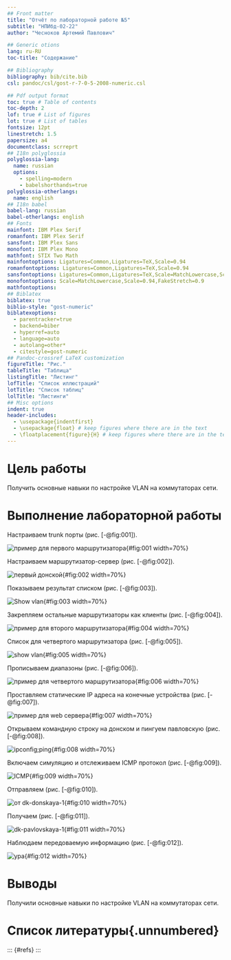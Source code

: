 ```yaml
---
## Front matter
title: "Отчёт по лабораторной работе №5"
subtitle: "НПИбд-02-22"
author: "Чесноков Артемий Павлович"

## Generic otions
lang: ru-RU
toc-title: "Содержание"

## Bibliography
bibliography: bib/cite.bib
csl: pandoc/csl/gost-r-7-0-5-2008-numeric.csl

## Pdf output format
toc: true # Table of contents
toc-depth: 2
lof: true # List of figures
lot: true # List of tables
fontsize: 12pt
linestretch: 1.5
papersize: a4
documentclass: scrreprt
## I18n polyglossia
polyglossia-lang:
  name: russian
  options:
	- spelling=modern
	- babelshorthands=true
polyglossia-otherlangs:
  name: english
## I18n babel
babel-lang: russian
babel-otherlangs: english
## Fonts
mainfont: IBM Plex Serif
romanfont: IBM Plex Serif
sansfont: IBM Plex Sans
monofont: IBM Plex Mono
mathfont: STIX Two Math
mainfontoptions: Ligatures=Common,Ligatures=TeX,Scale=0.94
romanfontoptions: Ligatures=Common,Ligatures=TeX,Scale=0.94
sansfontoptions: Ligatures=Common,Ligatures=TeX,Scale=MatchLowercase,Scale=0.94
monofontoptions: Scale=MatchLowercase,Scale=0.94,FakeStretch=0.9
mathfontoptions:
## Biblatex
biblatex: true
biblio-style: "gost-numeric"
biblatexoptions:
  - parentracker=true
  - backend=biber
  - hyperref=auto
  - language=auto
  - autolang=other*
  - citestyle=gost-numeric
## Pandoc-crossref LaTeX customization
figureTitle: "Рис."
tableTitle: "Таблица"
listingTitle: "Листинг"
lofTitle: "Список иллюстраций"
lotTitle: "Список таблиц"
lolTitle: "Листинги"
## Misc options
indent: true
header-includes:
  - \usepackage{indentfirst}
  - \usepackage{float} # keep figures where there are in the text
  - \floatplacement{figure}{H} # keep figures where there are in the text
---
```


# Цель работы

Получить основные навыки по настройке VLAN на коммутаторах сети.


# Выполнение лабораторной работы

Настраиваем trunk порты (рис. [-@fig:001]).

![пример для первого маршрутизатора](image/1.png){#fig:001 width=70%}

Настраиваем маршрутизатор-сервер (рис. [-@fig:002]).

![первый донской](image/2.png){#fig:002 width=70%}

Показываем результат списком (рис. [-@fig:003]).

![Show vlan](image/3.png){#fig:003 width=70%}

Закрепляем остальные маршрутизаторы как клиенты (рис. [-@fig:004]).

![пример для второго маршрутизатора](image/4.png){#fig:004 width=70%}

Список для четвертого маршрутизатора (рис. [-@fig:005]).

![show vlan](image/5.png){#fig:005 width=70%}

Прописываем диапазоны (рис. [-@fig:006]).

![пример для четвертого маршрутизатора](image/6.png){#fig:006 width=70%}

Проставляем статические IP адреса на конечные устройства (рис. [-@fig:007]).

![пример для web сервера](image/7.png){#fig:007 width=70%}

Открываем командную строку на донском и пингуем павловскую (рис. [-@fig:008]).

![ipconfig;ping](image/8.png){#fig:008 width=70%}

Включаем симуляцию и отслеживаем ICMP протокол (рис. [-@fig:009]).

![ICMP](image/9.png){#fig:009 width=70%}

Отправляем  (рис. [-@fig:010]).

![от dk-donskaya-1](image/10.png){#fig:010 width=70%}

Получаем  (рис. [-@fig:011]).

![dk-pavlovskaya-1](image/11.png){#fig:011 width=70%}

Наблюдаем передоваемую информацию  (рис. [-@fig:012]).

![ура](image/12.png){#fig:012 width=70%}

# Выводы

Получили основные навыки по настройке VLAN на коммутаторах сети.

# Список литературы{.unnumbered}

::: {#refs}
:::
